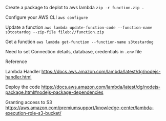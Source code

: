 Create a package to deplot to aws lambda
`zip -r function.zip .`

Configure your AWS CLI
`aws configure`

Update a function
`aws lambda update-function-code --function-name s3tostardog --zip-file fileb://function.zip`


Get a function
`aws lambda get-function --function-name s3tostardog`


Need to set Connection details, database, credentials in `.env` file

Reference

Lambda Handler
https://docs.aws.amazon.com/lambda/latest/dg/nodejs-handler.html

Deploy the code
https://docs.aws.amazon.com/lambda/latest/dg/nodejs-package.html#nodejs-package-dependencies


Granting access to S3
https://aws.amazon.com/premiumsupport/knowledge-center/lambda-execution-role-s3-bucket/

